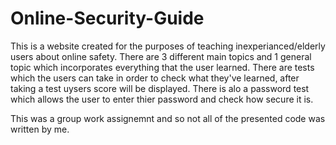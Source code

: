 # Online-Security-Guide
This is a website created for the purposes of teaching inexperianced/elderly users about online safety. 
There are 3 different main topics and 1 general topic which incorporates everything that the user learned. 
There are tests which the users can take in order to check what they've learned, after taking a test uysers score will be displayed.
There is alo a password test which allows the user to enter thier password and check how secure it is. 

This was a group work assignemnt and so not all of the presented code was written by me. 
